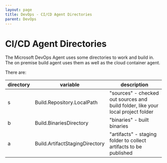 ```yaml
---
layout: page
title: DevOps - CI/CD Agent Directories
parent: DevOps
---
```


# CI/CD Agent Directories 

The Microsoft DevOps Agent uses some directories to work and build in. The on premise build agent uses them as well as the cloud container agent.

There are:

| directory | variable | description |
| --- | --- | --- |
| s | Build.Repository.LocalPath | "sources" - checked out sources and build folder, like your local project folder |
| b | Build.BinariesDirectory | "binaries" - built binaries |
| a | Build.ArtifactStagingDirectory | "artifacts" - staging folder to collect artifacts to be published |

